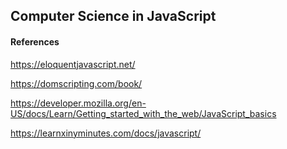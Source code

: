 ## Computer Science in JavaScript


#### References

https://eloquentjavascript.net/

https://domscripting.com/book/

https://developer.mozilla.org/en-US/docs/Learn/Getting_started_with_the_web/JavaScript_basics

https://learnxinyminutes.com/docs/javascript/
